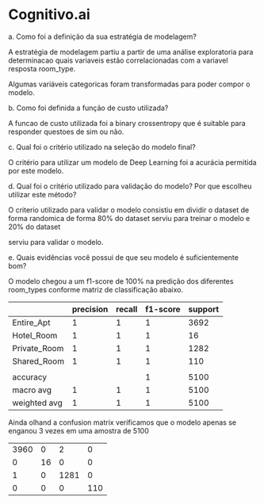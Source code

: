 # Cognitivo.ai

a. Como foi a definição da sua estratégia de modelagem?

A estratégia de modelagem partiu a partir de uma análise exploratoria para determinacao quais variaveis estão correlacionadas com a variavel resposta room_type. 

Algumas variáveis categoricas foram transformadas para poder compor o modelo.

b. Como foi definida a função de custo utilizada?

A funcao de custo utilizada foi a binary crossentropy que é suitable para responder questoes de sim ou não.

c. Qual foi o critério utilizado na seleção do modelo final?

O critério para utilizar um modelo de Deep Learning foi a acurácia permitida por este modelo.

d. Qual foi o critério utilizado para validação do modelo? Por que escolheu utilizar este método?

O criterio utilizado para validar o modelo consistiu em dividir o dataset de forma randomica de forma 80% do dataset serviu para treinar o modelo e 20% do dataset 

serviu para validar o modelo.

e. Quais evidências você possui de que seu modelo é suficientemente bom?

O modelo chegou a um f1-score de 100% na predição dos diferentes room_types conforme matriz de classificação abaixo.

|                | precision | recall | f1-score | support |
|----------------|-----------|--------|----------|---------|
|     Entire_Apt | 1         | 1      | 1        | 3692    |
|     Hotel_Room | 1         | 1      | 1        | 16      |
| Private_Room   | 1         | 1      | 1        | 1282    |
|  Shared_Room   | 1         | 1      | 1        | 110     |
|                |           |        |          |         |
|       accuracy |           |        | 1        | 5100    |
|      macro avg | 1         | 1      | 1        | 5100    |
| weighted avg   | 1         | 1      | 1        | 5100    |

Ainda olhand a confusion matrix verificamos que o modelo apenas se enganou 3 vezes em uma amostra de 5100

|      |    |      |     |
|------|----|------|-----|
| 3960 | 0  | 2    | 0   |
| 0    | 16 | 0    | 0   |
| 1    | 0  | 1281 | 0   |
| 0    | 0  | 0    | 110 |
